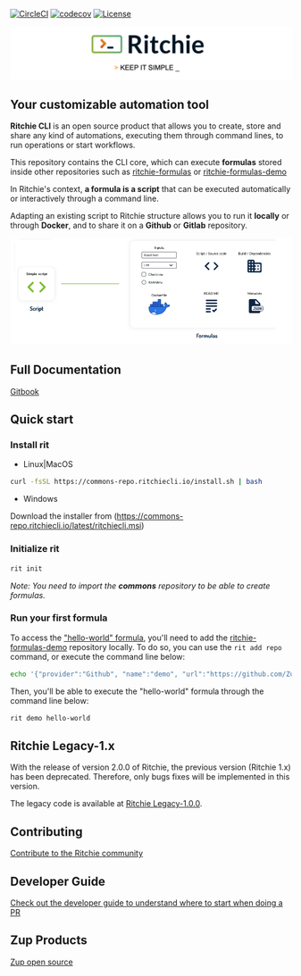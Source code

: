 [![CircleCI](https://circleci.com/gh/ZupIT/ritchie-cli/tree/master.svg?style=svg)](https://circleci.com/gh/ZupIT/ritchie-cli) 
[![codecov](https://codecov.io/gh/ZupIT/ritchie-cli/branch/master/graph/badge.svg)](https://codecov.io/gh/ZupIT/ritchie-cli)
[![License](https://img.shields.io/badge/License-Apache%202.0-blue.svg)](https://opensource.org/licenses/Apache-2.0)

<img class="special-img-class" src="/docs/img/ritchie-banner.png"  alt="Ritchie logo with the phrase: Keep it simple"/>

## Your customizable automation tool

**Ritchie CLI** is an open source product that allows you to create, store and share any kind of automations, executing them through command lines, to run operations or start workflows.

This repository contains the CLI core, which can execute **formulas** stored inside other repositories such as [ritchie-formulas](https://github.com/ZupIT/ritchie-formulas) or [ritchie-formulas-demo](https://github.com/ZupIT/ritchie-formulas-demo)

In Ritchie's context, **a formula is a script** that can be executed automatically or interactively through a command line.

Adapting an existing script to Ritchie structure allows you to run it **locally** or through **Docker**, and to share it on a **Github** or **Gitlab** repository.

<img class="special-img-class" src="/docs/img/formulas-explanation.png" alt="Formulas explanation"/>

## Full Documentation

[Gitbook](https://docs.ritchiecli.io)

## Quick start

### Install rit

- Linux|MacOS

```bash
curl -fsSL https://commons-repo.ritchiecli.io/install.sh | bash
```

- Windows

Download the installer from (https://commons-repo.ritchiecli.io/latest/ritchiecli.msi)

### Initialize rit

```bash
rit init
```

*Note: You need to import the **commons** repository to be able to create formulas.*

### Run your first formula

To access the ["hello-world" formula]((https://github.com/ZupIT/ritchie-formulas-demo/tree/master/demo/hello-world)), you'll need to add the [ritchie-formulas-demo](https://github.com/ZupIT/ritchie-formulas-demo) repository locally. To do so, you can use the `rit add repo` command, or execute the command line below:

```bash
echo '{"provider":"Github", "name":"demo", "url":"https://github.com/ZupIT/ritchie-formulas-demo", "priority":1}' | rit add repo --stdin
```

Then, you'll be able to execute the "hello-world" formula through the command line below:

```bash
rit demo hello-world
```

## Ritchie Legacy-1.x

With the release of version 2.0.0 of Ritchie, the previous version (Ritchie 1.x) has been deprecated. Therefore, only bugs fixes will be implemented in this version.

The legacy code is available at [Ritchie Legacy-1.0.0](https://github.com/ZupIT/ritchie-cli/tree/legacy-1.0.0).

## Contributing

[Contribute to the Ritchie community](https://github.com/ZupIT/ritchie-cli/blob/master/CONTRIBUTING.md)

## Developer Guide

[Check out the developer guide to understand where to start when doing a PR](https://github.com/ZupIT/ritchie-cli/blob/master/DEVELOPER_GUIDE.md)

## Zup Products

[Zup open source](https://opensource.zup.com.br)
